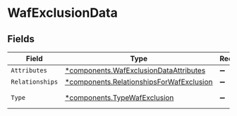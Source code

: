 # WafExclusionData


## Fields

| Field                                                                                           | Type                                                                                            | Required                                                                                        | Description                                                                                     |
| ----------------------------------------------------------------------------------------------- | ----------------------------------------------------------------------------------------------- | ----------------------------------------------------------------------------------------------- | ----------------------------------------------------------------------------------------------- |
| `Attributes`                                                                                    | [*components.WafExclusionDataAttributes](../../models/shared/wafexclusiondataattributes.md)     | :heavy_minus_sign:                                                                              | N/A                                                                                             |
| `Relationships`                                                                                 | [*components.RelationshipsForWafExclusion](../../models/shared/relationshipsforwafexclusion.md) | :heavy_minus_sign:                                                                              | N/A                                                                                             |
| `Type`                                                                                          | [*components.TypeWafExclusion](../../models/shared/typewafexclusion.md)                         | :heavy_minus_sign:                                                                              | Resource type.                                                                                  |